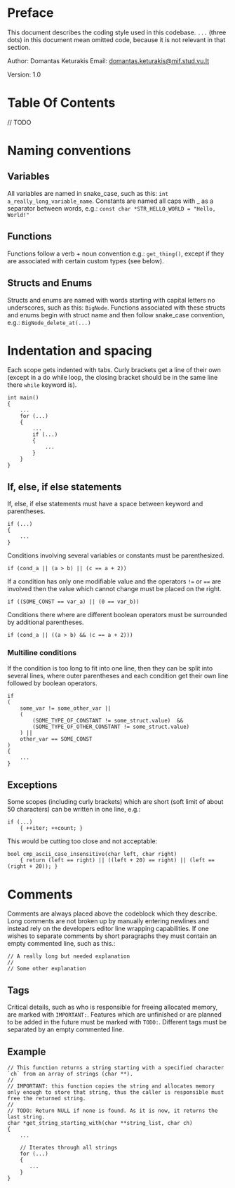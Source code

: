 # Preface
This document describes the coding style used in this codebase.
`...` (three dots) in this document mean omitted code, because it is not relevant in that section.

Author: Domantas Keturakis
Email: domantas.keturakis@mif.stud.vu.lt

Version: 1.0

# Table Of Contents
// TODO

# Naming conventions
## Variables
All variables are named in snake_case, such as this: `int a_really_long_variable_name`. Constants are named all caps with _ as a separator between words, e.g.: `const char *STR_HELLO_WORLD = "Hello, World!"` 

## Functions
Functions follow a verb + noun convention e.g.: `get_thing()`, except if they are associated with certain custom types (see below).

## Structs and Enums
Structs and enums are named with words starting with capital letters no underscores, such as this: `BigNode`. Functions associated with these structs and enums begin with struct name and then follow snake_case convention, e.g.: `BigNode_delete_at(...)`


# Indentation and spacing
Each scope gets indented with tabs. Curly brackets get a line of their own (except in a do while loop, the closing bracket should be in the same line there `while` keyword is).
```
int main()
{
    ...
    for (...)
    {
        ...
        if (...)
        {
            ...
        }
    }
}
```

## If, else, if else statements
If, else, if else statements must have a space between keyword and parentheses.
```
if (...)
{
    ...
}
```

Conditions involving several variables or constants must be parenthesized. 
```
if (cond_a || (a > b) || (c == a + 2))
```

If a condition has only one modifiable value and the operators `!=` or `==` are involved then the value which cannot change must be placed on the right.
```
if ((SOME_CONST == var_a) || (0 == var_b))
``` 

Conditions there where are different boolean operators must be surrounded by additional parentheses.
```
if (cond_a || ((a > b) && (c == a + 2)))
```

### Multiline conditions
If the condition is too long to fit into one line, then they can be split into several lines, where outer parentheses and each condition get their own line followed by boolean operators.
```
if
(
    some_var != some_other_var ||
    (
        (SOME_TYPE_OF_CONSTANT != some_struct.value)  &&
        (SOME_TYPE_OF_OTHER_CONSTANT != some_struct.value) 
    ) ||
    other_var == SOME_CONST
)
{
    ...
}

```

## Exceptions
Some scopes (including curly brackets) which are short (soft limit of about 50 characters) can be written in one line, e.g.:
```
if (...)
    { ++iter; ++count; }
```

This would be cutting too close and not acceptable: 
```
bool cmp_ascii_case_insensitive(char left, char right)
    { return (left == right) || ((left + 20) == right) || (left == (right + 20)); }
```


# Comments
Comments are always placed above the codeblock which they describe. Long comments are not broken up by manually entering newlines and instead rely on the developers editor line wrapping capabilities. If one wishes to separate comments by short paragraphs they must contain an empty commented line, such as this.:
```
// A really long but needed explanation
//
// Some other explanation
```

## Tags
Critical details, such as who is responsible for freeing allocated memory, are marked with `IMPORTANT:`. Features which are unfinished or are planned to be added in the future must be marked with `TODO:`. Different tags must be separated by an empty commented line.

## Example
```
// This function returns a string starting with a specified character `ch` from an array of strings (char **).
//
// IMPORTANT: this function copies the string and allocates memory only enough to store that string, thus the caller is responsible must free the returned string.
//
// TODO: Return NULL if none is found. As it is now, it returns the last string. 
char *get_string_starting_with(char **string_list, char ch)
{
    ...

    // Iterates through all strings
    for (...)
    {
       ... 
    }
}
```

# 
